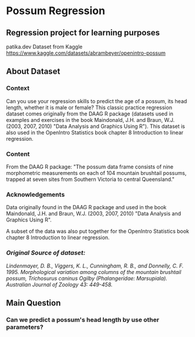 # Possum Regression
## Regression project for learning purposes 

patika.dev
Dataset from Kaggle https://www.kaggle.com/datasets/abrambeyer/openintro-possum

## About Dataset
### Context
Can you use your regression skills to predict the age of a possum, its head length, whether it is male or female? This classic practice regression dataset comes originally from the DAAG R package (datasets used in examples and exercises in the book Maindonald, J.H. and Braun, W.J. (2003, 2007, 2010) "Data Analysis and Graphics Using R"). This dataset is also used in the OpenIntro Statistics book chapter 8 Introduction to linear regression.

### Content
From the DAAG R package: "The possum data frame consists of nine morphometric measurements on each of 104 mountain brushtail possums, trapped at seven sites from Southern Victoria to central Queensland."

### Acknowledgements
Data originally found in the DAAG R package and used in the book Maindonald, J.H. and Braun, W.J. (2003, 2007, 2010) "Data Analysis and Graphics Using R".

A subset of the data was also put together for the OpenIntro Statistics book chapter 8 Introduction to linear regression.

### *Original Source of dataset:*
*Lindenmayer, D. B., Viggers, K. L., Cunningham, R. B., and Donnelly, C. F. 1995. Morphological variation among columns of the mountain brushtail possum, Trichosurus caninus Ogilby (Phalangeridae: Marsupiala). Australian Journal of Zoology 43: 449-458.*


## Main Question
### Can we predict a possum's head length by use other parameters?